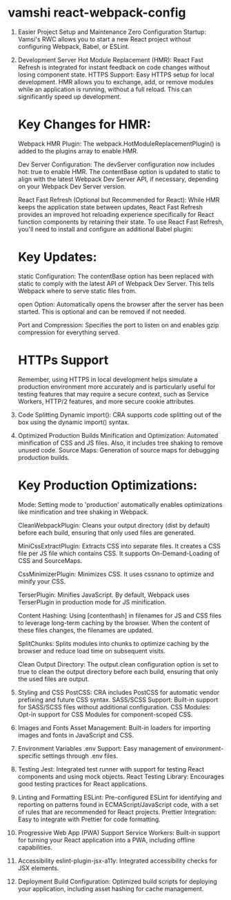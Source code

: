 # vamshi react-webpack-config
1. Easier Project Setup and Maintenance
Zero Configuration Startup: Vamsi's RWC allows you to start a new React project without configuring Webpack, Babel, or ESLint.
2. Development Server
Hot Module Replacement (HMR): React Fast Refresh is integrated for instant feedback on code changes without losing component state.
HTTPS Support: Easy HTTPS setup for local development.
   HMR allows you to exchange, add, or remove modules while an application is running, without a full reload. This can significantly speed up development.
   # Key Changes for HMR:
    Webpack HMR Plugin: The webpack.HotModuleReplacementPlugin() is added to the plugins array to enable HMR.

    Dev Server Configuration: The devServer configuration now includes hot: true to enable HMR. The contentBase option is updated to static to align with the latest Webpack Dev Server API, if necessary, depending on your Webpack Dev Server version.

    React Fast Refresh (Optional but Recommended for React): While HMR keeps the application state between updates, React Fast Refresh provides an improved hot reloading experience specifically for React function components by retaining their state. To use React Fast Refresh, you'll need to install and configure an additional Babel plugin:
   # Key Updates:
    static Configuration: The contentBase option has been replaced with static to comply with the latest API of Webpack Dev Server. This tells Webpack where to serve static files from.

    open Option: Automatically opens the browser after the server has been started. This is optional and can be removed if not needed.

    Port and Compression: Specifies the port to listen on and enables gzip compression for everything served.
   # HTTPs Support
   Remember, using HTTPS in local development helps simulate a production environment more accurately and is particularly useful for testing features that may require a secure context, such as Service Workers, HTTP/2 features, and more secure cookie attributes.
3. Code Splitting
Dynamic import(): CRA supports code splitting out of the box using the dynamic import() syntax.
4. Optimized Production Builds
    Minification and Optimization: Automated minification of CSS and JS files. Also, it includes tree shaking to remove unused code.
    Source Maps: Generation of source maps for debugging production builds.
    # Key Production Optimizations:
    Mode: Setting mode to 'production' automatically enables optimizations like minification and tree shaking in Webpack.

    CleanWebpackPlugin: Cleans your output directory (dist by default) before each build, ensuring that only used files are generated.

    MiniCssExtractPlugin: Extracts CSS into separate files. It creates a CSS file per JS file which contains CSS. It supports On-Demand-Loading of CSS and SourceMaps.

    CssMinimizerPlugin: Minimizes CSS. It uses cssnano to optimize and minify your CSS.

    TerserPlugin: Minifies JavaScript. By default, Webpack uses TerserPlugin in production mode for JS minification.

    Content Hashing: Using [contenthash] in filenames for JS and CSS files to leverage long-term caching by the browser. When the content of these files changes, the filenames are updated.

    SplitChunks: Splits modules into chunks to optimize caching by the browser and reduce load time on subsequent visits.

    Clean Output Directory: The output.clean configuration option is set to true to clean the output directory before each build, ensuring that only the used files are output.
5. Styling and CSS
PostCSS: CRA includes PostCSS for automatic vendor prefixing and future CSS syntax.
SASS/SCSS Support: Built-in support for SASS/SCSS files without additional configuration.
CSS Modules: Opt-in support for CSS Modules for component-scoped CSS.
6. Images and Fonts
Asset Management: Built-in loaders for importing images and fonts in JavaScript and CSS.
7. Environment Variables
.env Support: Easy management of environment-specific settings through .env files.
8. Testing
Jest: Integrated test runner with support for testing React components and using mock objects.
React Testing Library: Encourages good testing practices for React applications.
9. Linting and Formatting
ESLint: Pre-configured ESLint for identifying and reporting on patterns found in ECMAScript/JavaScript code, with a set of rules that are recommended for React projects.
Prettier Integration: Easy to integrate with Prettier for code formatting.
10. Progressive Web App (PWA) Support
Service Workers: Built-in support for turning your React application into a PWA, including offline capabilities.
11. Accessibility
eslint-plugin-jsx-a11y: Integrated accessibility checks for JSX elements.
12. Deployment
Build Configuration: Optimized build scripts for deploying your application, including asset hashing for cache management.
